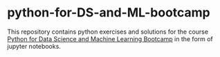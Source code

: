 # python-for-DS-and-ML-bootcamp

This repository contains python exercises and solutions for the course [Python for Data Science and Machine Learning Bootcamp](https://www.udemy.com/python-for-data-science-and-machine-learning-bootcamp/) in the form of jupyter notebooks.